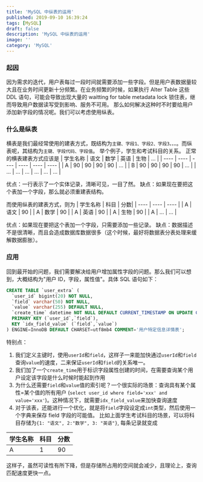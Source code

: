 ```yaml
---
title: 'MySQL 中纵表的运用'
published: 2019-09-10 16:39:24
tags: [MySQL]
draft: false
description: 'MySQL 中纵表的运用'
image: ''
category: 'MySQL'
---
```

### 起因
因为需求的迭代，用户表每过一段时间就需要添加一些字段。但是用户表数据量较大且在业务时间更新十分频繁。在业务频繁的时候，如果执行 Alter Table 这些 DDL 语句，可能会导致出现大量的 waitting for table metadata lock 锁住表，继而导致用户数据读写受到影响、服务不可用。
那么如何解决这种时不时要给用户添加新字段的情况呢。我们可以考虑使用纵表。
 
### 什么是纵表
横表是我们最经常使用的建表方式，既结构为```主键、字段1、字段2、字段3。。。```。而纵表呢，其结构为```主键、字段代码、字段值```。
举个例子，学生和考试科目的关系。
正常的横表建表方式应该是
|  学生名称 | 语文  | 数学 | 英语 | 生物 | ... |
|  ----  | ----  |  ----  |  ----  |  ----  |  ----  |
| A  | 90 | 90 | 90 | 90 | ... |
| B | 90 | 90 | 90 | 90 | ... |
| ... | ... | ... | ... | ... | ... | 
  
优点：一行表示了一个实体记录，清晰可见，一目了然。
缺点：如果现在要把这个表加一个字段，那么就必须重建表结构。

而使用纵表的建表方式，则为
|  学生名称 | 科目  | 分数|
|  ----  | ----  |  ----  | 
|  A  | 语文  |   90  | 
|  A  | 数学  |   90  | 
|  A  | 英语  |   90  | 
|  A  | 生物  |   90  | 
|  A  | ...  |   ...  |  
  
优点：如果现在要把这个表加一个字段，只需要添加一些记录。
缺点：数据描述不是很清晰，而且会造成数据库数据很多（这个时候，最好将数据表分表处理来缓解数据膨胀）。

### 应用

回到最开始的问题，我们需要解决给用户增加属性字段的问题。那么我们可以想到，大概结构为"用户 ID，字段，属性值"。具体 SQL 语句如下：
```sql
CREATE TABLE `user_extra` (
  `user_id` bigint(20) NOT NULL,
  `field` varchar(50) NOT NULL,
  `value` varchar(255) DEFAULT NULL,
  `create_time` datetime NOT NULL DEFAULT CURRENT_TIMESTAMP ON UPDATE CURRENT_TIMESTAMP,
  PRIMARY KEY (`user_id`,`field`),
  KEY `idx_field_value` (`field`,`value`) 
) ENGINE=InnoDB DEFAULT CHARSET=utf8mb4 COMMENT='用户特定信息详情表';
```
特别点：
1. 我们定义主键时，使用`userId`和`field`，这样子一来能加快通过`userId`和`field`查询`value`的速度，二来保证`userId`和`field`的关系唯一。
2. 我们加了一个`create_time`用于标识字段属性创建的时间，在需要查询某个用户设定该字段是什么时候时能起到作用
3. 为什么还需要`field`和`value`值的索引呢？一个很实际的场景：查询具有某个属性=某个值的所有用户 (```select user_id where field='xxx' and value='xxx'```)。这种情况下，就需要`idx_field_value`来加快查询速度
4. 对于该表，还能进行一个优化，就是将`field`字段设定成`int`类型，然后使用一个字典来保存 field 字段的可能值。
比如上面学生考试科目的场景，可以将科目存储为```{1: "语文", 2:"数学", 3: "英语"}```, 每条记录就变成

|  学生名称 | 科目  | 分数|
|  ----  | ----  |  ----  | 
|  A  | 1  |   90  | 

这样子，虽然可读性有所下降，但是存储所占用的空间就会减少，且理论上，查询匹配速度更快一点。

